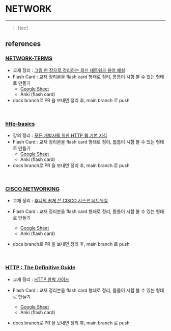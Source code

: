 # NETWORK

------

> [toc]



## references

### [NETWORK-TERMS](https://github.com/Dinoryong/Network/tree/main/NETWORK-TERMS)

- 교재 정리 : [그림 한 장으로 정리하는 최신 네트워크 용어 해설](https://book.naver.com/bookdb/book_detail.nhn?bid=11091520)
- Flash Card : 교재 정리본을 flash card 형태로 정리, 틈틈이 시험 볼 수 있는 형태로 만들기
  - [Google Sheet](https://docs.google.com/spreadsheets/d/16sB1tNt-IFqbreJ4ytutIIF-dTqlVelDk49IYn8WWxw/edit?usp=sharing)
  - Anki (flash card)
- docs branch로 PR 을 보내면 정리 후, main branch 로 push



<br/>

### [http-basics](https://github.com/Dinoryong/Network/tree/main/http-basics)

- 강의 정리 : [모든 개발자를 위한 HTTP 웹 기본 지식](https://www.inflearn.com/course/http-%EC%9B%B9-%EB%84%A4%ED%8A%B8%EC%9B%8C%ED%81%AC)
- Flash Card : 교재 정리본을 flash card 형태로 정리, 틈틈이 시험 볼 수 있는 형태로 만들기
  - [Google Sheet](https://docs.google.com/spreadsheets/d/16sB1tNt-IFqbreJ4ytutIIF-dTqlVelDk49IYn8WWxw/edit?usp=sharing)
  - Anki (flash card)
- docs branch로 PR 을 보내면 정리 후, main branch 로 push



<br/>

### [CISCO NETWORKING]()

- 교재 정리 : [후니의 쉽게 쓴 CISCO 시스코 네트워킹](http://www.yes24.com/Product/Goods/64994948)

- Flash Card : 교재 정리본을 flash card 형태로 정리, 틈틈이 시험 볼 수 있는 형태로 만들기
  - [Google Sheet](https://docs.google.com/spreadsheets/d/16sB1tNt-IFqbreJ4ytutIIF-dTqlVelDk49IYn8WWxw/edit?usp=sharing)
  - Anki (flash card)
- docs branch로 PR 을 보내면 정리 후, main branch 로 push



<br/>

### [HTTP : The Definitive Guide]()

- 교재 정리 : [HTTP 완벽 가이드](http://www.kyobobook.co.kr/product/detailViewKor.laf?mallGb=KOR&ejkGb=KOR&barcode=9788966261208)

- Flash Card : 교재 정리본을 flash card 형태로 정리, 틈틈이 시험 볼 수 있는 형태로 만들기
  - [Google Sheet](https://docs.google.com/spreadsheets/d/16sB1tNt-IFqbreJ4ytutIIF-dTqlVelDk49IYn8WWxw/edit?usp=sharing)
  - Anki (flash card)
- docs branch로 PR 을 보내면 정리 후, main branch 로 push
